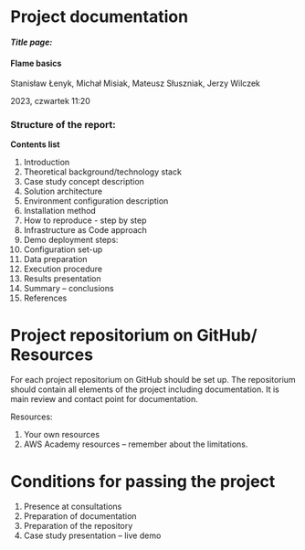 # Project documentation

***Title page:***

 #### **Flame basics**

Stanisław Łenyk, Michał Misiak, Mateusz Słuszniak, Jerzy Wilczek

2023, czwartek 11:20

### Structure of the report:
**Contents list**


1. Introduction
2. Theoretical background/technology stack
3. Case study concept description
4. Solution architecture
5. Environment configuration description
6. Installation method
7. How to reproduce - step by step
1. Infrastructure as Code approach
8. Demo deployment steps:
1. Configuration set-up
2. Data preparation
3. Execution procedure
4. Results presentation
9. Summary – conclusions
10. References


# Project repositorium on GitHub/ Resources #
For each project repositorium on GitHub should be set up. The repositorium should contain all elements of the project including documentation. It is main review and contact point for documentation.

Resources:
1. Your own resources
2. AWS Academy resources – remember about the limitations.

# Conditions for passing the project #

1. Presence at consultations
2. Preparation of documentation
3. Preparation of the repository
4. Case study presentation – live demo